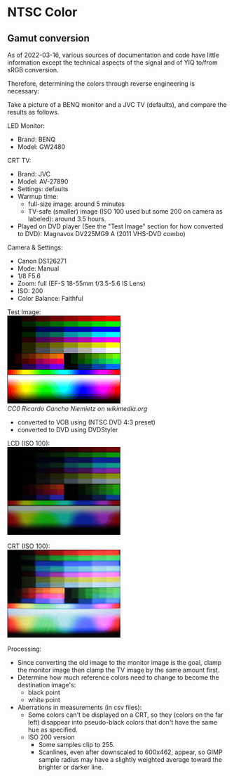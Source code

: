# NTSC Color

## Gamut conversion
As of 2022-03-16, various sources of documentation and code have little information except the technical aspects of the signal and of YIQ to/from sRGB conversion.

Therefore, determining the colors through reverse engineering is necessary:

Take a picture of a BENQ monitor and a JVC TV (defaults), and compare the results as follows.

LED Monitor:
- Brand: BENQ
- Model: GW2480

CRT TV:
- Brand: JVC
- Model: AV-27890
- Settings: defaults
- Warmup time:
  - full-size image: around 5 minutes
  - TV-safe (smaller) image (ISO 100 used but some 200 on camera as labeled): around 3.5 hours.
- Played on DVD player (See the "Test Image" section for how converted to DVD):
  Magnavox DV225MG9 A (2011 VHS-DVD combo)

Camera & Settings:
- Canon DS126271
- Mode: Manual
- 1/8 F5.6
- Zoom: full (EF-S 18-55mm f/3.5-5.6 IS Lens)
- ISO: 200
- Color Balance: Faithful

Test Image:\
![MSX2 Screen8 palette color test chart](images/MSX2_Screen8_palette_color_test_chart.png)\
*CC0 Ricardo Cancho Niemietz on wikimedia.org*
- converted to VOB using (NTSC DVD 4:3 preset)
- converted to DVD using DVDStyler

LCD (ISO 100):\
![LCD Photo (ISO 100)](images/LCD-ISO=100-258x200.png)

CRT (ISO 100):\
![CRT Photo (ISO 100)](images/CRT-ISO=100-258x200.png)

Processing:
- Since converting the old image to the monitor image is the goal, clamp the monitor image then clamp the TV image by the same amount first.
- Determine how much reference colors need to change to become the destination image's:
  - black point
  - white point
- Aberrations in measurements (in csv files):
  - Some colors can't be displayed on a CRT, so they (colors on the far left) disappear into pseudo-black colors that don't have the same hue as specified.
  - ISO 200 version
    - Some samples clip to 255.
    - Scanlines, even after downscaled to 600x462, appear, so GIMP sample radius may have a slightly weighted average toward the brighter or darker line.
